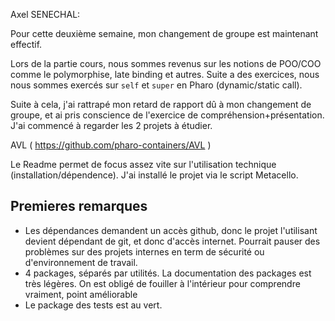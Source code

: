 


Axel SENECHAL:

Pour cette deuxième semaine, mon changement de groupe est maintenant effectif.

Lors de la partie cours, nous sommes revenus sur les notions de POO/COO comme le polymorphise, late binding et autres. Suite a des exercices, nous nous sommes exercés sur `self` et `super` en Pharo (dynamic/static call).

Suite à cela, j'ai rattrapé mon retard de rapport dû à mon changement de groupe, et ai pris conscience de l'exercice de compréhension+présentation. J'ai commencé à regarder les 2 projets à étudier.

AVL ( https://github.com/pharo-containers/AVL )

Le Readme permet de focus assez vite sur l'utilisation technique (installation/dépendence). J'ai installé le projet via le script Metacello.

## Premieres remarques

  - Les dépendances demandent un accès github, donc le projet l'utilisant devient dépendant de git, et donc d'accès internet. Pourrait pauser des problèmes sur des projets internes en term de sécurité ou d'environnement de travail.
  - 4 packages, séparés par utilités. La documentation des packages est très légères. On est obligé de fouiller à l'intérieur pour comprendre vraiment, point améliorable
  - Le package des tests est au vert.
